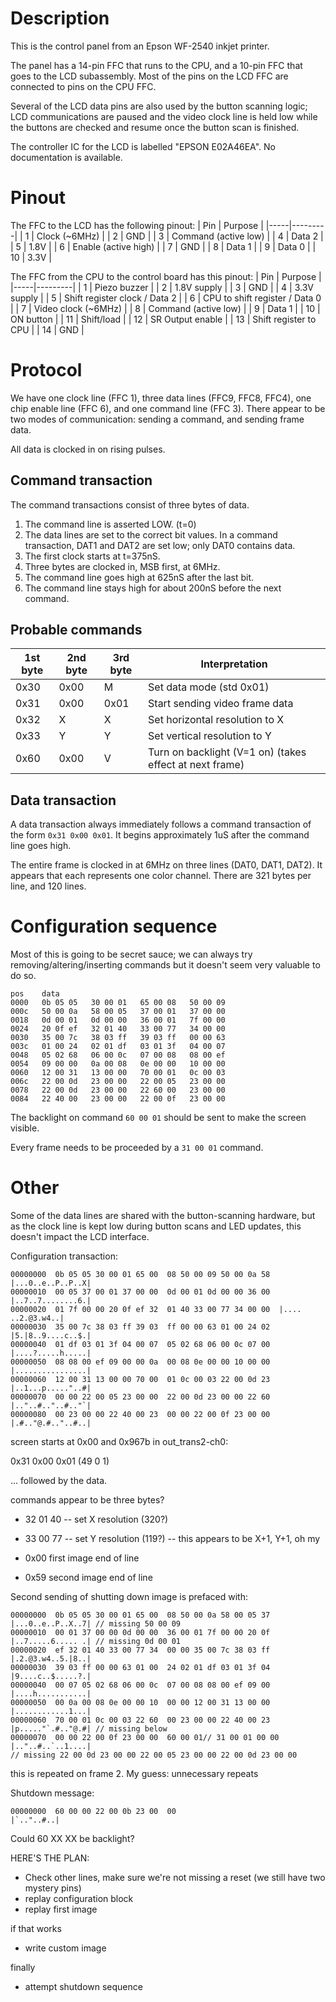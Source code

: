 Description
===========

This is the control panel from an Epson WF-2540 inkjet printer.

The panel has a 14-pin FFC that runs to the CPU, and a 10-pin FFC that goes to the LCD
subassembly. Most of the pins on the LCD FFC are connected to pins on the CPU FFC.

Several of the LCD data pins are also used by the button scanning logic; LCD communications
are paused and the video clock line is held low while the buttons are checked and resume once
the button scan is finished.

The controller IC for the LCD is labelled "EPSON E02A46EA". No documentation is available.

Pinout
======

The FFC to the LCD has the following pinout:
| Pin | Purpose |
|-----|---------|
| 1   | Clock (~6MHz) | 
| 2   | GND |
| 3   | Command (active low) | 
| 4   | Data 2 | 
| 5   | 1.8V |
| 6   | Enable (active high) | 
| 7   | GND |
| 8   | Data 1 | 
| 9   | Data 0 | 
| 10  | 3.3V |

The FFC from the CPU to the control board has this pinout:
| Pin | Purpose |
|-----|---------|
| 1   | Piezo buzzer |
| 2   | 1.8V supply |
| 3   | GND |
| 4   | 3.3V supply |
| 5   | Shift register clock / Data 2 |
| 6   | CPU to shift register / Data 0 | 
| 7   | Video clock (~6MHz) |
| 8   | Command (active low) |
| 9   | Data 1 |
| 10  | ON button |
| 11  | Shift/load |
| 12  | SR Output enable |
| 13  | Shift register to CPU |
| 14  | GND |


Protocol
========

We have one clock line (FFC 1), three data lines (FFC9, FFC8, FFC4), one chip
enable line (FFC 6), and one command line (FFC 3). There appear to be two modes
of communication: sending a command, and sending frame data.

All data is clocked in on rising pulses.

Command transaction
-------------------
The command transactions consist of three bytes of data. 
1. The command line is asserted LOW. (t=0)
2. The data lines are set to the correct bit values. In a command transaction,
   DAT1 and DAT2 are set low; only DAT0 contains data.
3. The first clock starts at t=375nS.
4. Three bytes are clocked in, MSB first, at 6MHz.
5. The command line goes high at 625nS after the last bit.
6. The command line stays high for about 200nS before the next command.

Probable commands
-----------------

| 1st byte | 2nd byte | 3rd byte | Interpretation |
|----------|----------|----------|----------------|
| 0x30     | 0x00     | M        | Set data mode (std 0x01) |
| 0x31     | 0x00     | 0x01     | Start sending video frame data |
| 0x32     | X        | X        | Set horizontal resolution to X |
| 0x33     | Y        | Y        | Set vertical resolution to Y |
| 0x60     | 0x00     | V        | Turn on backlight (V=1 on) (takes effect at next frame)| 


Data transaction
----------------
A data transaction always immediately follows a command transaction of the form `0x31 0x00 0x01`.
It begins approximately 1uS after the command line goes high.

The entire frame is clocked in at 6MHz on three lines (DAT0, DAT1, DAT2). It appears that 
each represents one color channel. There are 321 bytes per line, and 120 lines.

Configuration sequence
======================

Most of this is going to be secret sauce; we can always try removing/altering/inserting commands
but it doesn't seem very valuable to do so.

```
pos    data
0000   0b 05 05   30 00 01   65 00 08   50 00 09 
000c   50 00 0a   58 00 05   37 00 01   37 00 00
0018   0d 00 01   0d 00 00   36 00 01   7f 00 00
0024   20 0f ef   32 01 40   33 00 77   34 00 00
0030   35 00 7c   38 03 ff   39 03 ff   00 00 63
003c   01 00 24   02 01 df   03 01 3f   04 00 07
0048   05 02 68   06 00 0c   07 00 08   08 00 ef
0054   09 00 00   0a 00 08   0e 00 00   10 00 00
0060   12 00 31   13 00 00   70 00 01   0c 00 03
006c   22 00 0d   23 00 00   22 00 05   23 00 00
0078   22 00 0d   23 00 00   22 60 00   23 00 00
0084   22 40 00   23 00 00   22 00 0f   23 00 00
```

The backlight on command `60 00 01` should be sent to make the screen visible.

Every frame needs to be proceeded by a `31 00 01` command.


Other
=====

Some of the data lines are shared with the button-scanning hardware, but as the clock line is kept
low during button scans and LED updates, this doesn't impact the LCD interface.

Configuration transaction:
```
00000000  0b 05 05 30 00 01 65 00  08 50 00 09 50 00 0a 58  |...0..e..P..P..X|
00000010  00 05 37 00 01 37 00 00  0d 00 01 0d 00 00 36 00  |..7..7........6.|
00000020  01 7f 00 00 20 0f ef 32  01 40 33 00 77 34 00 00  |.... ..2.@3.w4..|
00000030  35 00 7c 38 03 ff 39 03  ff 00 00 63 01 00 24 02  |5.|8..9....c..$.|
00000040  01 df 03 01 3f 04 00 07  05 02 68 06 00 0c 07 00  |....?.....h.....|
00000050  08 08 00 ef 09 00 00 0a  00 08 0e 00 00 10 00 00  |................|
00000060  12 00 31 13 00 00 70 00  01 0c 00 03 22 00 0d 23  |..1...p....."..#|
00000070  00 00 22 00 05 23 00 00  22 00 0d 23 00 00 22 60  |.."..#.."..#.."`|
00000080  00 23 00 00 22 40 00 23  00 00 22 00 0f 23 00 00  |.#.."@.#.."..#..|
```
screen starts at 0x00 and 0x967b in out_trans2-ch0:

0x31 0x00 0x01 (49 0 1)

... followed by the data.

commands appear to be three bytes?
* 32 01 40 -- set X resolution (320?)
* 33 00 77 -- set Y resolution (119?) -- this appears to be X+1, Y+1, oh my

* 0x00 first image end of line
* 0x59 second image end of line

Second sending of shutting down image is prefaced with:
```
00000000  0b 05 05 30 00 01 65 00  08 50 00 0a 58 00 05 37  |...0..e..P..X..7| // missing 50 00 09
00000010  00 01 37 00 00 0d 00 00  36 00 01 7f 00 00 20 0f  |..7.....6..... .| // missing 0d 00 01
00000020  ef 32 01 40 33 00 77 34  00 00 35 00 7c 38 03 ff  |.2.@3.w4..5.|8..|
00000030  39 03 ff 00 00 63 01 00  24 02 01 df 03 01 3f 04  |9....c..$.....?.|
00000040  00 07 05 02 68 06 00 0c  07 00 08 08 00 ef 09 00  |....h...........|
00000050  00 0a 00 08 0e 00 00 10  00 00 12 00 31 13 00 00  |............1...|
00000060  70 00 01 0c 00 03 22 60  00 23 00 00 22 40 00 23  |p....."`.#.."@.#| // missing below
00000070  00 00 22 00 0f 23 00 00  60 00 01// 31 00 01 00 00  |.."..#..`..1....|
// missing 22 00 0d 23 00 00 22 00 05 23 00 00 22 00 0d 23 00 00
```

this is repeated on frame 2. My guess: unnecessary repeats

Shutdown message:
```
00000000  60 00 00 22 00 0b 23 00  00                       |`.."..#..|
```

Could 60 XX XX be backlight?


HERE'S THE PLAN:
* Check other lines, make sure we're not missing a reset (we still have two mystery pins)
* replay configuration block
* replay first image

if that works

* write custom image

finally

* attempt shutdown sequence
